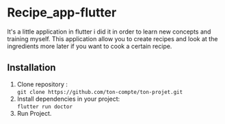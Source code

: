 # Recipe_app-flutter

It's a little application in flutter i did it in order to learn new concepts and training myself. This application allow you to create recipes and look at the ingredients more later if you want to cook a certain recipe.

## Installation

1. Clone repository :  
   `git clone https://github.com/ton-compte/ton-projet.git`
2. Install dependencies in your project:  
   `flutter run doctor`
3. Run Project.

